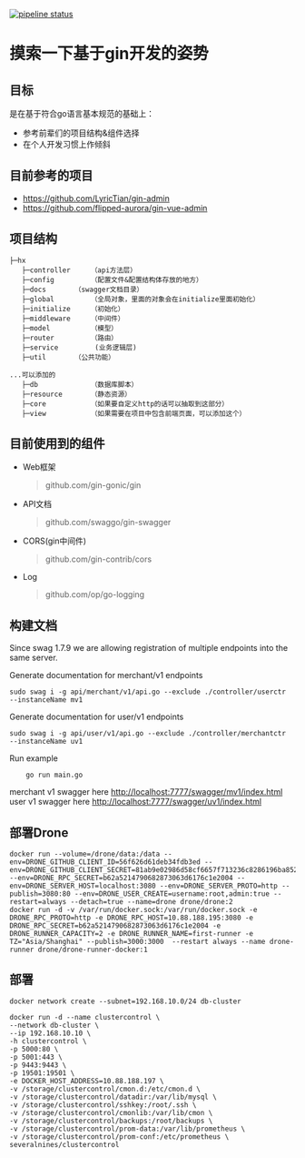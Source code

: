 [![pipeline status](https://gitlab.com/lzw5399/hx/badges/master/pipeline.svg)](https://gitlab.com/lzw5399/hx/-/commits/master)

# 摸索一下基于gin开发的姿势

## 目标

是在基于符合go语言基本规范的基础上：
- 参考前辈们的项目结构&组件选择
- 在个人开发习惯上作倾斜


## 目前参考的项目

- https://github.com/LyricTian/gin-admin
- https://github.com/flipped-aurora/gin-vue-admin

## 项目结构

```
├─hx 
   ├─controller     （api方法层）
   ├─config         （配置文件&配置结构体存放的地方）
   ├─docs  	    （swagger文档目录）
   ├─global         （全局对象，里面的对象会在initialize里面初始化）
   ├─initialize     （初始化）
   ├─middleware     （中间件）
   ├─model          （模型）
   ├─router         （路由）
   ├─service         (业务逻辑层)
   ├─util	    （公共功能）

...可以添加的
   ├─db             （数据库脚本）
   ├─resource       （静态资源）
   ├─core           （如果要自定义http的话可以抽取到这部分）
   ├─view           （如果需要在项目中包含前端页面，可以添加这个）
```

## 目前使用到的组件

- Web框架
   > github.com/gin-gonic/gin
- API文档
   > github.com/swaggo/gin-swagger
- CORS(gin中间件)
   > github.com/gin-contrib/cors
- Log
   > github.com/op/go-logging

## 构建文档
Since swag 1.7.9 we are allowing registration of multiple endpoints into the same server.

Generate documentation for merchant/v1 endpoints
```shell
sudo swag i -g api/merchant/v1/api.go --exclude ./controller/userctr  --instanceName mv1
```

Generate documentation for user/v1 endpoints
```shell
sudo swag i -g api/user/v1/api.go --exclude ./controller/merchantctr  --instanceName uv1
```

Run example
```shell
    go run main.go
```

merchant v1 swagger here [http://localhost:7777/swagger/mv1/index.html](http://localhost:7777/swagger/mv1/index.html)
user v1 swagger here [http://localhost:7777/swagger/uv1/index.html](http://localhost:7777/swagger/uv1/index.html)

## 部署Drone
```shell
docker run --volume=/drone/data:/data --env=DRONE_GITHUB_CLIENT_ID=56f626d61deb34fdb3ed --env=DRONE_GITHUB_CLIENT_SECRET=81ab9e02986d58cf6657f713236c8286196ba852 --env=DRONE_RPC_SECRET=b62a5214790682873063d6176c1e2004 --env=DRONE_SERVER_HOST=localhost:3080 --env=DRONE_SERVER_PROTO=http --publish=3080:80 --env=DRONE_USER_CREATE=username:root,admin:true --restart=always --detach=true --name=drone drone/drone:2
docker run -d -v /var/run/docker.sock:/var/run/docker.sock -e DRONE_RPC_PROTO=http -e DRONE_RPC_HOST=10.88.188.195:3080 -e DRONE_RPC_SECRET=b62a5214790682873063d6176c1e2004 -e DRONE_RUNNER_CAPACITY=2 -e DRONE_RUNNER_NAME=first-runner -e TZ="Asia/Shanghai" --publish=3000:3000  --restart always --name drone-runner drone/drone-runner-docker:1
```

## 部署
```shell
docker network create --subnet=192.168.10.0/24 db-cluster

docker run -d --name clustercontrol \
--network db-cluster \
--ip 192.168.10.10 \
-h clustercontrol \
-p 5000:80 \
-p 5001:443 \
-p 9443:9443 \
-p 19501:19501 \
-e DOCKER_HOST_ADDRESS=10.88.188.197 \
-v /storage/clustercontrol/cmon.d:/etc/cmon.d \
-v /storage/clustercontrol/datadir:/var/lib/mysql \
-v /storage/clustercontrol/sshkey:/root/.ssh \
-v /storage/clustercontrol/cmonlib:/var/lib/cmon \
-v /storage/clustercontrol/backups:/root/backups \
-v /storage/clustercontrol/prom-data:/var/lib/prometheus \
-v /storage/clustercontrol/prom-conf:/etc/prometheus \
severalnines/clustercontrol
```